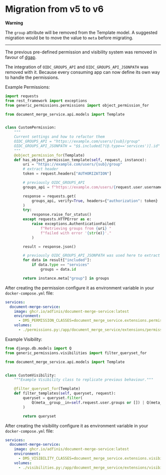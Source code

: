 # Migration from v5 to v6

**Warning**

The `group` attribute will be removed from the Template model.
A suggested migration would be to move the value to `meta` before migrating.

---

The previous pre-defined permission and visibility system was removed in favour of [dgap](https://github.com/adfinis/django-generic-api-permissions).

The integration of `OIDC_GROUPS_API` and `OIDC_GROUPS_API_JSONPATH` was removed with it.
Because every consuming app can now define its own way to handle the permissions.

Example Permissions:

```python
import requests
from rest_framework import exceptions
from generic_permissions.permissions import object_permission_for

from document_merge_service.api.models import Template


class CustomPermission:
    """
    Current settings and how to refactor them
    OIDC_GROUPS_API = "https://example.com/users/{sub}/group"
    OIDC_GROUPS_API_JSONPATH = "$$.included[?(@.type=='services')].id"
    """
    @object_permission_for(Template)
    def has_object_permission_template(self, request, instance):
        uri = "https://example.com/users/{sub}/group"
        # extract header
        token = request.headers["AUTHORIZATION"]

        # previously OIDC_GROUPS_API
        groups_api = f"https://example.com/users/{request.user.username}/group"

        response = requests.get(
            groups_api, verify=True, headers={"authorization": token}
        )
        try:
            response.raise_for_status()
        except requests.HTTPError as e:
            raise exceptions.AuthenticationFailed(
                f"Retrieving groups from {uri} "
                f"failed with error '{str(e)}'."
            )

        result = response.json()

        # previously OIDC_GROUPS_API_JSONPATH was used here to extract the group from the response
        for data in result["included"]:
            if data.type == "services"
                groups = data.id

        return instance.meta["group"] in groups
```

After creating the permission configure it as environment variable in your `docker-compose.yml` file:

```yaml
services:
  document-merge-service:
    image: ghcr.io/adfinis/document-merge-service:latest
    environment:
      - DMS_PERMISSION_CLASSES=document_merge_service.extensions.permissions.CustomPermission
    volumes:
      - ./permissions.py:/app/document_merge_service/extensions/permissions.py
```

Example Visibility:

```python
from django.db.models import Q
from generic_permissions.visibilities import filter_queryset_for

from document_merge_service.api.models import Template


class CustomVisibility:
    """Example Visibility class to replicate previous behaviour."""

    @filter_queryset_for(Template)
    def filter_templates(self, queryset, request):
        queryset = queryset.filter(
            Q(meta__group__in=self.request.user.groups or []) | Q(meta__group__isnull=True)
        )

        return queryset
```

After creating the visibility configure it as environment variable in your `docker-compose.yml` file:

```yaml
services:
  document-merge-service:
    image: ghcr.io/adfinis/document-merge-service:latest
    environment:
      - DMS_VISIBILITY_CLASSES=document_merge_service.extensions.visibilities.CustomVisibility
    volumes:
      - ./visibilities.py:/app/document_merge_service/extensions/visibilities.py
```

